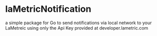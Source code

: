 # laMetricNotification
a simple package for Go to send notifications via local network to your LaMetreic 
using only the Api Key provided at developer.lametric.com
